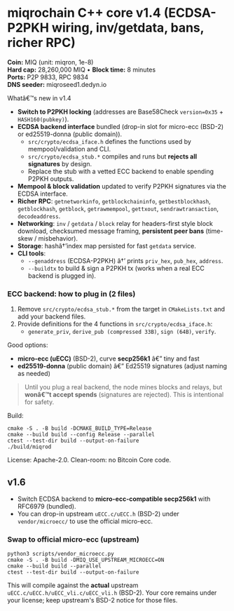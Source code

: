﻿
# miqrochain C++ core v1.4 (ECDSA-P2PKH wiring, inv/getdata, bans, richer RPC)

**Coin:** MIQ (unit: miqron, 1e-8)  
**Hard cap:** 28,260,000 MIQ • **Block time:** 8 minutes  
**Ports:** P2P 9833, RPC 9834  
**DNS seeder:** miqroseed1.dedyn.io

Whatâ€™s new in v1.4
- **Switch to P2PKH locking** (addresses are Base58Check `version=0x35` + `HASH160(pubkey)`).
- **ECDSA backend interface** bundled (drop-in slot for micro-ecc (BSD-2) or ed25519-donna (public domain)).
  - `src/crypto/ecdsa_iface.h` defines the functions used by mempool/validation and CLI.
  - `src/crypto/ecdsa_stub.*` compiles and runs but **rejects all signatures** by design.
  - Replace the stub with a vetted ECC backend to enable spending P2PKH outputs.
- **Mempool & block validation** updated to verify P2PKH signatures via the ECDSA interface.
- **Richer RPC**: `getnetworkinfo`, `getblockchaininfo`, `getbestblockhash`, `getblockhash`, `getblock`, `getrawmempool`, `gettxout`, `sendrawtransaction`, `decodeaddress`.
- **Networking**: `inv` / `getdata` / `block` relay for headers-first style block download, checksumed message framing, **persistent peer bans** (time-skew / misbehavior).
- **Storage**: hashâ†’index map persisted for fast `getdata` service.
- **CLI tools**:
  - `--genaddress` (ECDSA-P2PKH) â†’ prints `priv_hex`, `pub_hex`, `address`.
  - `--buildtx` to build & sign a P2PKH tx (works when a real ECC backend is plugged in).

### ECC backend: how to plug in (2 files)
1. Remove `src/crypto/ecdsa_stub.*` from the target in `CMakeLists.txt` and add your backend files.
2. Provide definitions for the 4 functions in `src/crypto/ecdsa_iface.h`:
   - `generate_priv`, `derive_pub (compressed 33B)`, `sign (64B)`, `verify`.

Good options:
- **micro-ecc (uECC)** (BSD-2), curve **secp256k1** â€” tiny and fast
- **ed25519-donna** (public domain) â€” Ed25519 signatures (adjust naming as needed)

> Until you plug a real backend, the node mines blocks and relays, but **wonâ€™t accept spends** (signatures are rejected). This is intentional for safety.

Build:
```
cmake -S . -B build -DCMAKE_BUILD_TYPE=Release
cmake --build build --config Release --parallel
ctest --test-dir build --output-on-failure
./build/miqrod
```

License: Apache-2.0. Clean-room: no Bitcoin Core code.


## v1.6
- Switch ECDSA backend to **micro-ecc-compatible secp256k1** with RFC6979 (bundled).
- You can drop-in upstream `uECC.c/uECC.h` (BSD-2) under `vendor/microecc/` to use the official micro-ecc.


### Swap to official micro-ecc (upstream)
```
python3 scripts/vendor_microecc.py
cmake -S . -B build -DMIQ_USE_UPSTREAM_MICROECC=ON
cmake --build build --parallel
ctest --test-dir build --output-on-failure
```
This will compile against the **actual** upstream `uECC.c/uECC.h/uECC_vli.c/uECC_vli.h` (BSD-2). Your core remains under your license; keep upstream's BSD-2 notice for those files.

